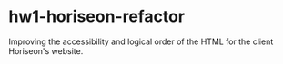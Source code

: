 # hw1-horiseon-refactor
Improving the accessibility and logical order of the HTML for the client Horiseon's website. 
